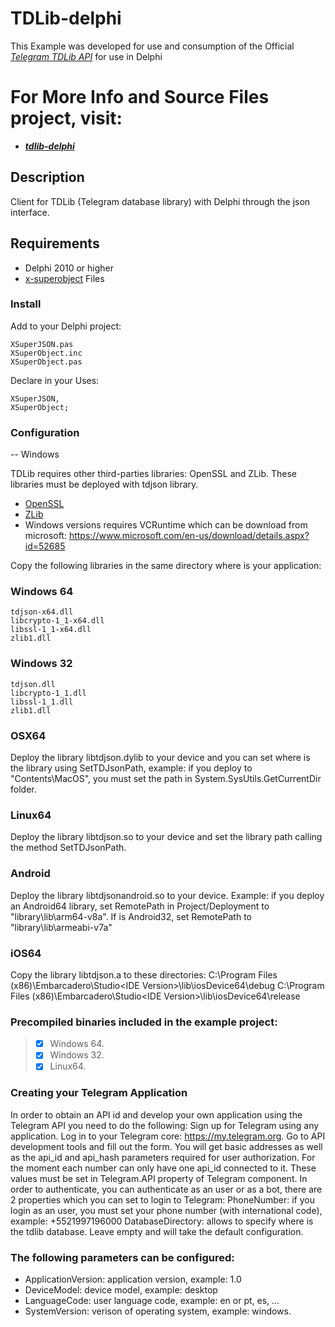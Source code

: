 # TDLib-delphi

This Example was developed for use and consumption of the Official [*Telegram TDLib API*](https://core.telegram.org/tdlib) for use in Delphi

# For More Info and Source Files project, visit:
 * **[*tdlib-delphi*](https://github.com/dieletro/tdlib-delphi)**

## Description

Client for TDLib (Telegram database library) with Delphi through the json interface.

## Requirements

* Delphi 2010 or higher
* [x-superobject](https://github.com/onryldz/x-superobject) Files 

### Install

Add to your Delphi project:

    XSuperJSON.pas
    XSuperObject.inc
    XSuperObject.pas
    
Declare in your Uses:

    XSuperJSON,
    XSuperObject;
    
### Configuration
-- Windows

TDLib requires other third-parties libraries: OpenSSL and ZLib. These libraries must be deployed with tdjson library.
* [OpenSSL](https://wiki.openssl.org/index.php/Binaries)
* [ZLib](http://www.winimage.com/zLibDll/)
* Windows versions requires VCRuntime which can be download from microsoft: https://www.microsoft.com/en-us/download/details.aspx?id=52685

Copy the following libraries in the same directory where is your application:

### Windows 64
    tdjson-x64.dll
    libcrypto-1_1-x64.dll
    libssl-1_1-x64.dll
    zlib1.dll

### Windows 32	
    tdjson.dll	
    libcrypto-1_1.dll	
    libssl-1_1.dll	
    zlib1.dll	

### OSX64

Deploy the library libtdjson.dylib to your device and you can set where is the library using SetTDJsonPath, example:
if you deploy to "Contents\MacOS\", you must set the path in System.SysUtils.GetCurrentDir folder.

### Linux64

Deploy the library libtdjson.so to your device and set the library path calling the method SetTDJsonPath.

### Android

Deploy the library libtdjsonandroid.so to your device. Example: if you deploy an Android64 library, set RemotePath in Project/Deployment to "library\lib\arm64-v8a\". If is Android32, set RemotePath to "library\lib\armeabi-v7a\"

### iOS64

Copy the library libtdjson.a to these directories:
C:\Program Files (x86)\Embarcadero\Studio\<IDE Version>\lib\iosDevice64\debug
C:\Program Files (x86)\Embarcadero\Studio\<IDE Version>\lib\iosDevice64\release

### Precompiled binaries included in the example project:
> - [X] Windows 64.
> - [X] Windows 32.
> - [X] Linux64.

### Creating your Telegram Application

In order to obtain an API id and develop your own application using the Telegram API you need to do the following:
Sign up for Telegram using any application.
Log in to your Telegram core: https://my.telegram.org.
Go to API development tools and fill out the form.
You will get basic addresses as well as the api_id and api_hash parameters required for user authorization.
For the moment each number can only have one api_id connected to it.
These values must be set in Telegram.API property of Telegram component. In order to authenticate, you can authenticate as an user or as a bot, there are 2 properties which you can set to login to Telegram:
PhoneNumber: if you login as an user, you must set your phone number (with international code), example: +5521997196000
DatabaseDirectory: allows to specify where is the tdlib database. Leave empty and will take the default configuration.

### The following parameters can be configured:

* ApplicationVersion: application version, example: 1.0
* DeviceModel: device model, example: desktop
* LanguageCode: user language code, example: en or pt, es, ...
* SystemVersion: verison of operating system, example: windows.
